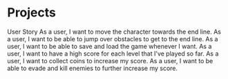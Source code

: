 # Projects
User Story
As a user, I want to move the character towards the end line.
As a user, I want to be able to jump over obstacles to get to the end line.
As a user, I want to be able to save and load the game whenever I want.
As a user, I want to have a high score for each level that I've played so far.
As a user, I want to collect coins to increase my score.
As a user, I want to be able to evade and kill enemies to further increase my score.
